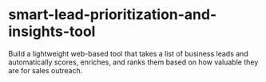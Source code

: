 # smart-lead-prioritization-and-insights-tool
Build a lightweight web-based tool that takes a list of business leads and automatically scores, enriches, and ranks them based on how valuable they are for sales outreach.
